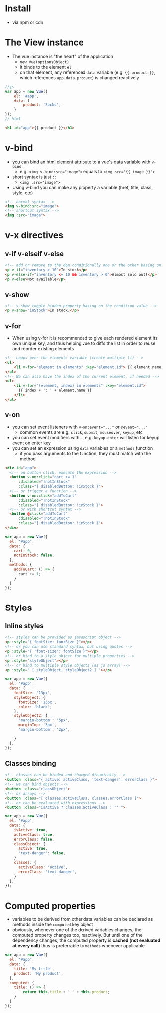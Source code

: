 # Install

* via npm or cdn

# The View instance

* The vue instance is "the heart" of the application
  * `new Vue(optionsObject)`
  * it binds to the element `el`
  * on that element, any referenced `data` variable (e.g. `{{ product }}`, which references `app.data.product`) is changed reactively

```js
//js
var app = new Vue({
    el: '#app',
    data: {
        product: 'Socks',
    }
});
// html
```
```html
<h1 id="app">{{ product }}</h1>
```

# v-bind

* you can bind an html element attribute to a vue's data variable with `v-bind`
  * e.g. `<img v-bind:src="image">` equals to `<img src="{{ image }}">`
* short syntax is just `:`:
  * `<img :src="image">`
* Using v-bind you can make any property a variable (href, title, class, style, etc)

```html
<!-- normal syntax -->
<img v-bind:src="image">
<!-- shortcut syntax -->
<img :src="image"> 
```

# v-x directives

## v-if v-elseif v-else

```html
<!-- add or remove to the dom conditionally one or the other basing on inventory variable -->
<p v-if="inventory > 10">In stock</p>
<p v-else-if="inventory <= 10 && inventory > 0">Almost sold out!</p>
<p v-else>Not available</p>
```

## v-show

```html
<!-- v-show toggle hidden property basing on the condition value -->
<p v-show="inStock">In stock.</p>
```

## v-for 

* When using v-for it is recommended to give each rendered element its own unique key, and thus helping vue to diffs the list in order to reuse and reorder existing elements

```html
<!-- Loops over the elements variable (create multiple li) -->
<ul>
    <li v-for="element in elements" :key="element.id"> {{ element.name }} </li>
</ul>
<!-- We can also have the index of the current element, if needed -->
<ul>
    <li v-for="(element, index) in elements" :key="element.id"> 
      {{ index + ': ' + element.name }} 
    </li>
</ul>
```

## v-on

* you can set event listeners with `v-on:event="..."` or `@event="..."`
  * common events are e.g. `click`, `submit`, `mouseover`, `keyup`, etc
* you can set event modifiers with `.`, e.g. `keyup.enter` will listen for keyup event on enter key
* you can set an expression using `data` variables or a `methods` function
  * if you pass arguments to the function, they must match with the method

```html
<div id="app">
  <!-- on button click, execute the expression -->
  <button v-on:click="cart += 1" 
      :disabled="!notInStock" 
      :class="{ disabledButton: !inStock }">
  <!-- or trigger a function -->
  <button v-on:click="addToCart" 
      :disabled="!notInStock" 
      :class="{ disabledButton: !inStock }">
  <!-- or with shortcut syntax -->
  <button @click="addToCart" 
      :disabled="!notInStock" 
      :class="{ disabledButton: !inStock }">
</div>
```
```js
var app = new Vue({
  el: '#app',
  data: {
    cart: 0,
    notInStock: false,
  },
  methods: {
    addToCart: () => {
      cart += 1;
    }
  }
});
```

# Styles

## Inline styles

```html
<!-- styles can be provided as javascript object -->
<p :style="{ fontSize: fontSize }"></p>
<!-- or you can use standard syntax, but using quotes -->
<p :style="{ 'font-size': fontSize }"></p>
<!-- or bind to a style object for multiple properties -->
<p :style="styleObject"></p>
<!-- or bind to multiple style objects (as js array) -->
<p :style=" [ styleObject, styleObject2 ] "></p>
```
```js
var app = new Vue({
  el: '#app',
  data: {
    fontSize: '13px',
    styleObject: {
      fontSize: '13px',
      color: 'black';
    },
    styleObject2: {
      'margin-bottom': '5px',
      marginTop: '3px',
      'margin-bottom': '2px',

    }
  },
});
```

## Classes binding

```html
<!-- classes can be binded and changed dinamically -->
<button :class="{ active: activeClass, 'text-danger': errorClass }">
<!-- we can bind objects -->
<button :class="classObject">
<!-- or arrays -->
<button :class="[ classes.activeClass, classes.errorClass ]">
<!-- or can be evaluated with expressions -->
<button :class="isActive ? classes.activeClass : '' ">
```
```js
var app = new Vue({
  el: '#app',
  data: {
    isActive: true,
    activeClass: true,
    errorClass: false,
    classObject: {
      active: true,
      'text-danger': false,
    }
    classes: {
      activeClass: 'active',
      errorClass: 'text-danger',
    }
  },
});
```

# Computed properties

* variables to be derived from other data variables can be declared as methods inside the `computed` key object
* obviously, whenever one of the derived variables changes, the computed property changes too, reactively. But until one of the dependency changes, the computed property is __cached (not evaluated at every call)__ thus is preferrable to `methods` whenever applicable

```js
var app = new Vue({
  el: '#app',
  data: {
    title: 'My title',
    product: 'My product',
  },
  computed: {
    title: () => {
        return this.title + ' ' + this.product;
    }
  }
});
```
